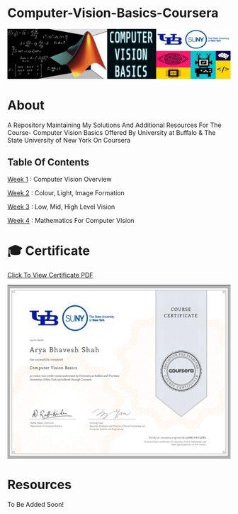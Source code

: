 # Computer-Vision-Basics-Coursera

![CV Basics](https://github.com/aryashah2k/Computer-Vision-Basics-Coursera/blob/master/assets/CV%20Basics.png)

# About

A Repository Maintaining My Solutions And Additional Resources For The Course- Computer Vision Basics Offered By University at Buffalo &amp; The State University of New York On Coursera

## Table Of Contents

<a href="https://github.com/aryashah2k/Computer-Vision-Basics-Coursera/tree/master/Week%201">Week 1</a> : Computer Vision Overview

<a href="https://github.com/aryashah2k/Computer-Vision-Basics-Coursera/tree/master/Week%202">Week 2</a> : Colour, Light, Image Formation

<a href="https://github.com/aryashah2k/Computer-Vision-Basics-Coursera/tree/master/Week%203">Week 3</a> : Low, Mid, High Level Vision

<a href="https://github.com/aryashah2k/Computer-Vision-Basics-Coursera/tree/master/Week%204">Week 4</a> : Mathematics For Computer Vision

# 🎓 Certificate

<a href="https://github.com/aryashah2k/Computer-Vision-Basics-Coursera/blob/master/assets/Computer%20Vision%20Basics.pdf">Click To View Certificate PDF</a>

![certificate](https://github.com/aryashah2k/Computer-Vision-Basics-Coursera/blob/master/assets/Computer%20Vision%20Basics-Coursera-Arya%20Shah.png)

# Resources

To Be Added Soon!